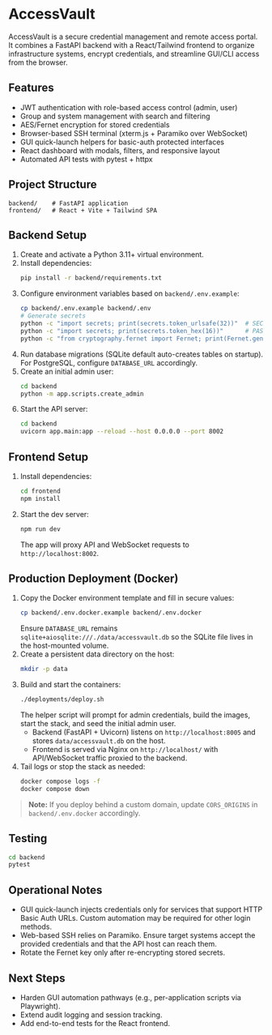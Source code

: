 # AccessVault

AccessVault is a secure credential management and remote access portal. It combines a FastAPI backend with a React/Tailwind frontend to organize infrastructure systems, encrypt credentials, and streamline GUI/CLI access from the browser.

## Features
- JWT authentication with role-based access control (admin, user)
- Group and system management with search and filtering
- AES/Fernet encryption for stored credentials
- Browser-based SSH terminal (xterm.js + Paramiko over WebSocket)
- GUI quick-launch helpers for basic-auth protected interfaces
- React dashboard with modals, filters, and responsive layout
- Automated API tests with pytest + httpx

## Project Structure
```
backend/    # FastAPI application
frontend/   # React + Vite + Tailwind SPA
```

## Backend Setup
1. Create and activate a Python 3.11+ virtual environment.
2. Install dependencies:
   ```bash
   pip install -r backend/requirements.txt
   ```
3. Configure environment variables based on `backend/.env.example`:
   ```bash
   cp backend/.env.example backend/.env
   # Generate secrets
   python -c "import secrets; print(secrets.token_urlsafe(32))"  # SECRET_KEY
   python -c "import secrets; print(secrets.token_hex(16))"      # PASSWORD_SALT
   python -c "from cryptography.fernet import Fernet; print(Fernet.generate_key().decode())"  # FERNET_KEY
   ```
4. Run database migrations (SQLite default auto-creates tables on startup). For PostgreSQL, configure `DATABASE_URL` accordingly.
5. Create an initial admin user:
   ```bash
   cd backend
   python -m app.scripts.create_admin
   ```
6. Start the API server:
   ```bash
   cd backend
   uvicorn app.main:app --reload --host 0.0.0.0 --port 8002
   ```

## Frontend Setup
1. Install dependencies:
   ```bash
   cd frontend
   npm install
   ```
2. Start the dev server:
   ```bash
   npm run dev
   ```
   The app will proxy API and WebSocket requests to `http://localhost:8002`.

## Production Deployment (Docker)
1. Copy the Docker environment template and fill in secure values:
   ```bash
   cp backend/.env.docker.example backend/.env.docker
   ```
   Ensure `DATABASE_URL` remains `sqlite+aiosqlite:///./data/accessvault.db` so the SQLite file lives in the host-mounted volume.
2. Create a persistent data directory on the host:
   ```bash
   mkdir -p data
   ```
3. Build and start the containers:
   ```bash
   ./deployments/deploy.sh
   ```
   The helper script will prompt for admin credentials, build the images, start the stack, and seed the initial admin user.
      - Backend (FastAPI + Uvicorn) listens on `http://localhost:8005` and stores `data/accessvault.db` on the host.
   - Frontend is served via Nginx on `http://localhost/` with API/WebSocket traffic proxied to the backend.
4. Tail logs or stop the stack as needed:
   ```bash
   docker compose logs -f
   docker compose down
   ```

> **Note:** If you deploy behind a custom domain, update `CORS_ORIGINS` in `backend/.env.docker` accordingly.

## Testing
```bash
cd backend
pytest
```

## Operational Notes
- GUI quick-launch injects credentials only for services that support HTTP Basic Auth URLs. Custom automation may be required for other login methods.
- Web-based SSH relies on Paramiko. Ensure target systems accept the provided credentials and that the API host can reach them.
- Rotate the Fernet key only after re-encrypting stored secrets.

## Next Steps
- Harden GUI automation pathways (e.g., per-application scripts via Playwright).
- Extend audit logging and session tracking.
- Add end-to-end tests for the React frontend.
